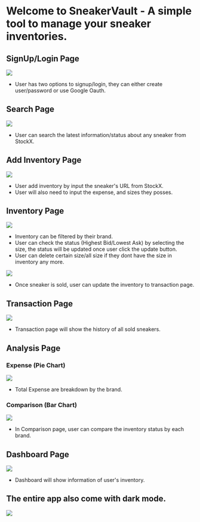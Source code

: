 # Welcome to SneakerVault - A simple tool to manage your sneaker inventories.

## SignUp/Login Page

<img src = "public/Readme/Auth.png">

- User has two options to signup/login, they can either create user/password or use Google Oauth.

## Search Page

<img src = "public/Readme/Search.png">

- User can search the latest information/status about any sneaker from StockX.

## Add Inventory Page

<img src = "public/Readme/Add.png">

- User add inventory by input the sneaker's URL from StockX.
- User will also need to input the expense, and sizes they posses.

## Inventory Page

<img src = "public/Readme/Inventory.png">

- Inventory can be filtered by their brand.
- User can check the status (Highest Bid/Lowest Ask) by selecting the size, the status will be updated once user click the update button.
- User can delete certain size/all size if they dont have the size in inventory any more.

<img src = "public/Readme/Sold.png">

- Once sneaker is sold, user can update the inventory to transaction page.

## Transaction Page

<img src = "public/Readme/Transaction.png">

- Transaction page will show the history of all sold sneakers.

## Analysis Page

### Expense (Pie Chart)

<img src = "public/Readme/Pie.png">

- Total Expense are breakdown by the brand.

### Comparison (Bar Chart)

<img src = "public/Readme/Bar.png">

- In Comparison page, user can compare the inventory status by each brand.

## Dashboard Page

<img src = "public/Readme/DashWhite.png">

- Dashboard will show information of user's inventory.

## The entire app also come with dark mode.

<img src = "public/Readme/DashDark.png">
